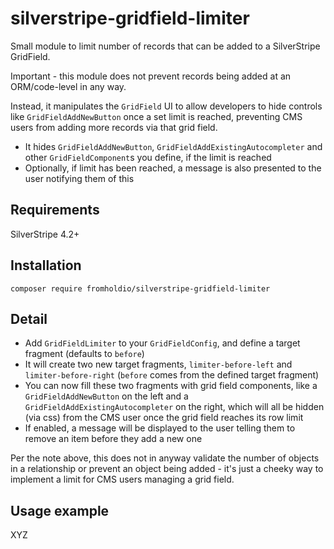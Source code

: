 # silverstripe-gridfield-limiter

Small module to limit number of records that can be added to a SilverStripe GridField.

Important - this module does not prevent records being added at an ORM/code-level in any way.

Instead, it manipulates the `GridField` UI to allow developers to hide controls like `GridFieldAddNewButton` once a set limit is reached, preventing CMS users from adding more records via that grid field.

* It hides `GridFieldAddNewButton`, `GridFieldAddExistingAutocompleter` and other `GridFieldComponent`s you define, if the limit is reached
* Optionally, if limit has been reached, a message is also presented to the user notifying them of this 

## Requirements

SilverStripe 4.2+

## Installation

`composer require fromholdio/silverstripe-gridfield-limiter`

## Detail

* Add `GridFieldLimiter` to your `GridFieldConfig`, and define a target fragment (defaults to `before`) 
* It will create two new target fragments, `limiter-before-left` and `limiter-before-right` (`before` comes from the defined target fragment)
* You can now fill these two fragments with grid field components, like a `GridFieldAddNewButton` on the left and a `GridFieldAddExistingAutocompleter` on the right, which will all be hidden (via css) from the CMS user once the grid field reaches its row limit
* If enabled, a message will be displayed to the user telling them to remove an item before they add a new one

Per the note above, this does not in anyway validate the number of objects in a relationship or prevent an object being added - it's just a cheeky way to implement a limit for CMS users managing a grid field.

## Usage example

XYZ

```php

```
